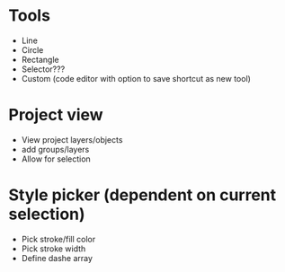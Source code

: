 # Tools

- Line
- Circle
- Rectangle
- Selector???
- Custom (code editor with option to save shortcut as new tool)

# Project view

- View project layers/objects
- add groups/layers
- Allow for selection

# Style picker (dependent on current selection)

- Pick stroke/fill color
- Pick stroke width
- Define dashe array
